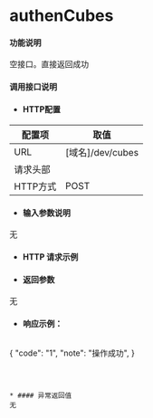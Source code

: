 # authenCubes

#### 功能说明
空接口。直接返回成功


#### 调用接口说明

* #### HTTP配置

| 配置项 | 取值 |
| --- | --- |
| URL | \[域名\]/dev/cubes|
| 请求头部 |  |
| HTTP方式 | POST |

* #### 输入参数说明

无


* #### HTTP 请求示例

* #### 返回参数

无


* #### 响应示例：

  ```json
{
    "code": "1",
    "note": "操作成功",
}
```



* #### 异常返回值
无








